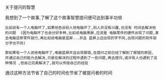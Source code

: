 
关于提问的智慧

我想到了一个故事,了解了这个故事智慧提问便可达到事半功倍

`比如说有一个人电脑坏了,如果他告诉别人他电脑坏了,别人并没有兴趣,也没有
时间去解决他的问题  (因为电脑坏了也会分好多种,比如说电脑黑屏,应该是
电脑零件的硬件出现了问题,拿去电脑店修零件就行,再比如说电脑是蓝屏...并且
蓝屏上边出现的字不同,出现问题的软件部分字也不同)
`

`那如果有一个人说他电脑坏了,电脑蓝屏并且出现报错,在提问之前已经了解到了报错的原因,
并通过自己的能力去解决,只是在解决的过程中遇到了一些问题,再去提问,或许有人也遇到了这种情况
,但自己完美解决了,就可以传授自己的经验`

通过这种方法节省了自己的时间也节省了被提问者的时间

